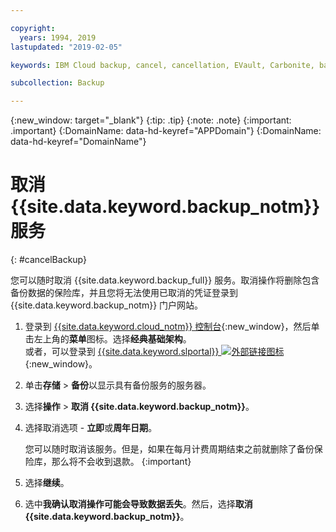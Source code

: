 ```yaml
---

copyright:
  years: 1994, 2019
lastupdated: "2019-02-05"

keywords: IBM Cloud backup, cancel, cancellation, EVault, Carbonite, backup

subcollection: Backup

---
```

{:new_window: target="_blank"}
{:tip: .tip}
{:note: .note}
{:important: .important}
{:DomainName: data-hd-keyref="APPDomain"}
{:DomainName: data-hd-keyref="DomainName"}

# 取消 {{site.data.keyword.backup_notm}} 服务
{: #cancelBackup}

您可以随时取消 {{site.data.keyword.backup_full}} 服务。取消操作将删除包含备份数据的保险库，并且您将无法使用已取消的凭证登录到 {{site.data.keyword.backup_notm}} 门户网站。

1. 登录到 [{{site.data.keyword.cloud_notm}} 控制台](https://{DomainName}){:new_window}，然后单击左上角的**菜单**图标。选择**经典基础架构**。<br/>
      或者，可以登录到 [{{site.data.keyword.slportal}} ![外部链接图标](../../icons/launch-glyph.svg "外部链接图标")](https://control.softlayer.com/){:new_window}。
2. 单击**存储** > **备份**以显示具有备份服务的服务器。
3. 选择**操作** > **取消 {{site.data.keyword.backup_notm}}**。
4. 选择取消选项 - **立即**或**周年日期**。

   您可以随时取消该服务。但是，如果在每月计费周期结束之前就删除了备份保险库，那么将不会收到退款。
   {:important}
5. 选择**继续**。
6. 选中**我确认取消操作可能会导致数据丢失**。然后，选择**取消 {{site.data.keyword.backup_notm}}**。

